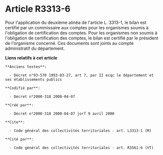 # Article R3313-6

Pour l'application du deuxième alinéa de l'article L. 3313-1, le bilan est certifié par un commissaire aux comptes pour les
organismes soumis à l'obligation de certification des comptes. Pour les organismes non soumis à l'obligation de certification
des comptes, le bilan est certifié par le président de l'organisme concerné. Ces documents sont joints au compte
administratif du département.

**Liens relatifs à cet article**

	**Anciens textes**:

	  - Décret n°93-570 1993-03-27, art 7, par II ecqc le département et ses établissements publics

	**Codifié par**:

	  - Décret n°2000-318 2000-04-07

	**Créé par**:

	  - Décret n°2000-318 2000-04-07 jorf 9 avril 2000

	**Cite**:

	  - Code général des collectivités territoriales - art. L3313-1 (M)

	**Cité par**:

	  - Code général des collectivités territoriales - art. R3561-6 (VT)
